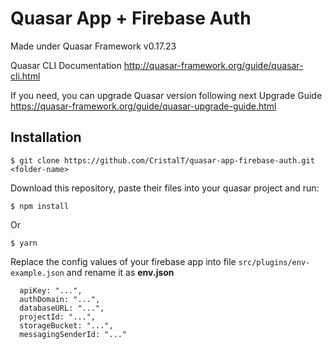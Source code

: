 # Quasar App + Firebase Auth

Made under Quasar Framework v0.17.23

Quasar CLI Documentation http://quasar-framework.org/guide/quasar-cli.html

If you need, you can upgrade Quasar version following next Upgrade Guide
https://quasar-framework.org/guide/quasar-upgrade-guide.html


## Installation

`$ git clone https://github.com/CristalT/quasar-app-firebase-auth.git <folder-name>`

Download this repository, paste their files into your quasar project and run:

`$ npm install`

Or

`$ yarn`


Replace the config values of your firebase app into file `src/plugins/env-example.json` and
rename it as **env.json**

```
  apiKey: "...",
  authDomain: "...",
  databaseURL: "...",
  projectId: "...",
  storageBucket: "...",
  messagingSenderId: "..."
  
```
